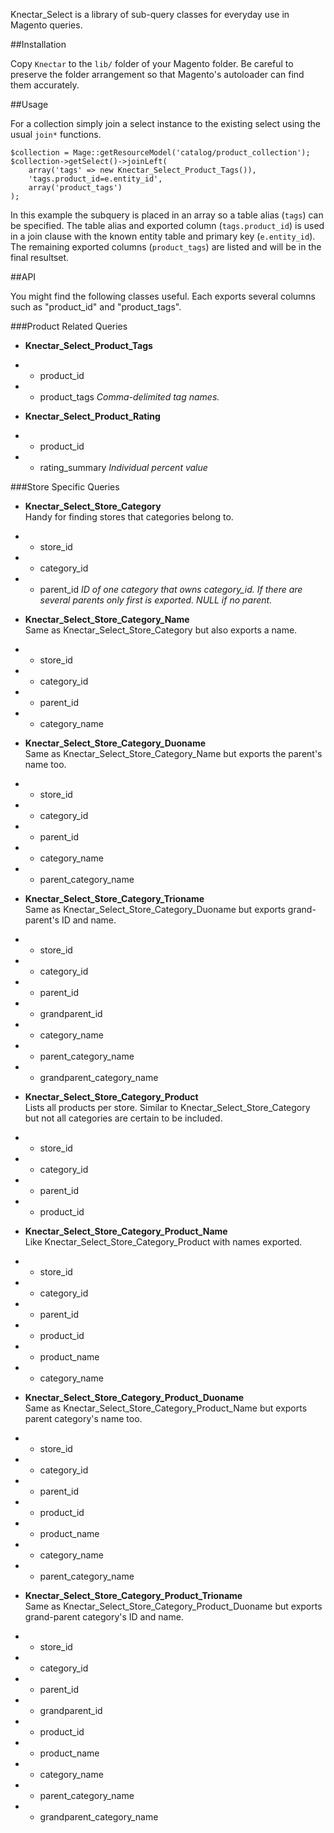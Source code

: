 Knectar_Select is a library of sub-query classes for everyday use in Magento queries.

##Installation

Copy `Knectar` to the `lib/` folder of your Magento folder. 
Be careful to preserve the folder arrangement so that Magento's autoloader can find them accurately.

##Usage

For a collection simply join a select instance to the existing select using 
the usual `join*` functions.

    $collection = Mage::getResourceModel('catalog/product_collection');
    $collection->getSelect()->joinLeft(
        array('tags' => new Knectar_Select_Product_Tags()),
        'tags.product_id=e.entity_id',
        array('product_tags')
    );

In this example the subquery is placed in an array so a table alias (`tags`) can be specified.
The table alias and exported column (`tags.product_id`) is used in a join clause with the known entity table and primary key (`e.entity_id`).
The remaining exported columns (`product_tags`) are listed and will be in the final resultset.

##API

You might find the following classes useful. Each exports several columns such as "product_id" and "product_tags".

###Product Related Queries

- **Knectar_Select_Product_Tags**
- - product_id
- - product_tags *Comma-delimited tag names.*

- **Knectar_Select_Product_Rating**
- - product_id
- - rating_summary *Individual percent value*

###Store Specific Queries 

- **Knectar_Select_Store_Category**  
Handy for finding stores that categories belong to.
- - store_id
- - category_id
- - parent_id *ID of one category that owns category_id. If there are several parents only first is exported. NULL if no parent.*

- **Knectar_Select_Store_Category_Name**  
Same as Knectar_Select_Store_Category but also exports a name.
- - store_id
- - category_id
- - parent_id
- - category_name

- **Knectar_Select_Store_Category_Duoname**  
Same as Knectar_Select_Store_Category_Name but exports the parent's name too.
- - store_id
- - category_id
- - parent_id
- - category_name
- - parent_category_name

- **Knectar_Select_Store_Category_Trioname**  
Same as Knectar_Select_Store_Category_Duoname but exports grand-parent's ID and name.
- - store_id
- - category_id
- - parent_id
- - grandparent_id
- - category_name
- - parent_category_name
- - grandparent_category_name

- **Knectar_Select_Store_Category_Product**  
Lists all products per store. Similar to Knectar_Select_Store_Category but not all categories are certain to be included.
- - store_id
- - category_id
- - parent_id
- - product_id

- **Knectar_Select_Store_Category_Product_Name**  
Like Knectar_Select_Store_Category_Product with names exported.
- - store_id
- - category_id
- - parent_id
- - product_id
- - product_name
- - category_name

- **Knectar_Select_Store_Category_Product_Duoname**  
Same as Knectar_Select_Store_Category_Product_Name but exports parent category's name too.
- - store_id
- - category_id
- - parent_id
- - product_id
- - product_name
- - category_name
- - parent_category_name

- **Knectar_Select_Store_Category_Product_Trioname**  
Same as Knectar_Select_Store_Category_Product_Duoname but exports grand-parent category's ID and name.
- - store_id
- - category_id
- - parent_id
- - grandparent_id
- - product_id
- - product_name
- - category_name
- - parent_category_name
- - grandparent_category_name
